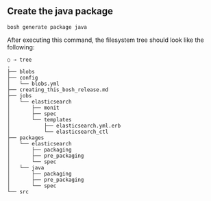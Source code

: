 ## Create the java package

```
bosh generate package java
```

After executing this command, the filesystem tree should look like the following:

```
○ → tree
.
├── blobs
├── config
│   └── blobs.yml
├── creating_this_bosh_release.md
├── jobs
│   └── elasticsearch
│       ├── monit
│       ├── spec
│       └── templates
│           ├── elasticsearch.yml.erb
│           └── elasticsearch_ctl
├── packages
│   └── elasticsearch
│       ├── packaging
│       ├── pre_packaging
│       └── spec
│   └── java
│       ├── packaging
│       ├── pre_packaging
│       └── spec
└── src
```
